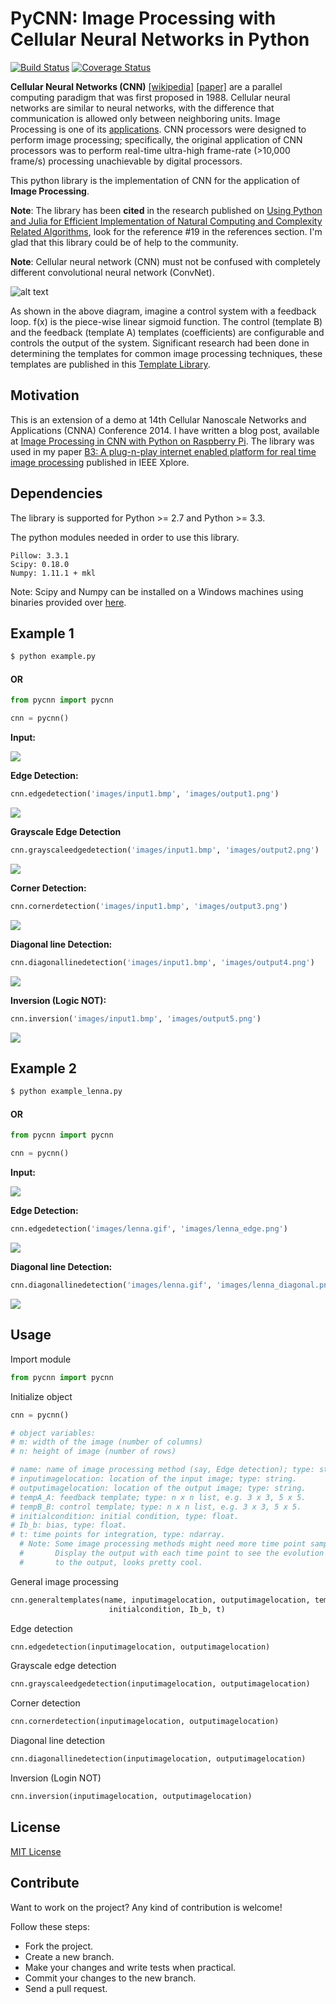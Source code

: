 # PyCNN: Image Processing with Cellular Neural Networks in Python

[![Build Status](https://travis-ci.org/ankitaggarwal011/PyCNN.svg?branch=master)](https://travis-ci.org/ankitaggarwal011/PyCNN)
[![Coverage Status](https://codecov.io/gh/ankitaggarwal011/PyCNN/coverage.svg?branch=master)](https://codecov.io/gh/ankitaggarwal011/PyCNN)

**Cellular Neural Networks (CNN)** [[wikipedia]](https://en.wikipedia.org/wiki/Cellular_neural_network) [[paper]](http://ieeexplore.ieee.org/stamp/stamp.jsp?arnumber=7600) are a parallel computing paradigm that was first proposed in 1988. Cellular neural networks are similar to neural networks, with the difference that communication is allowed only between neighboring units. Image Processing is one of its [applications](https://en.wikipedia.org/wiki/Cellular_neural_network#Applications). CNN processors were designed to perform image processing; specifically, the original application of CNN processors was to perform real-time ultra-high frame-rate (>10,000 frame/s) processing unachievable by digital processors.

This python library is the implementation of CNN for the application of **Image Processing**.

**Note**: The library has been **cited** in the research published on [Using Python and Julia for Efficient Implementation of Natural Computing and Complexity Related Algorithms](http://ieeexplore.ieee.org/xpl/articleDetails.jsp?arnumber=7168488), look for the reference #19 in the references section. I'm glad that this library could be of help to the community.

**Note**: Cellular neural network (CNN) must not be confused with completely different convolutional neural network (ConvNet).

![alt text](http://www.isiweb.ee.ethz.ch/haenggi/CNN_web/CNN_figures/blockdiagram.gif "CNN Architecture")

As shown in the above diagram, imagine a control system with a feedback loop. f(x) is the piece-wise linear sigmoid function. The control (template B) and the feedback (template A) templates (coefficients) are configurable and controls the output of the system. Significant research had been done in determining the templates for common image processing techniques, these templates are published in this [Template Library](http://cnn-technology.itk.ppke.hu/Template_library_v4.0alpha1.pdf).

## Motivation

This is an extension of a demo at 14th Cellular Nanoscale Networks and Applications (CNNA) Conference 2014. I have written a blog post, available at [Image Processing in CNN with Python on Raspberry Pi](http://blog.ankitaggarwal.me/technology/image-processing-with-cellular-neural-networks-in-python-on-raspberry-pi).
The library was used in my paper [B3: A plug-n-play internet enabled platform for real time image processing](http://ieeexplore.ieee.org/document/6888614/) published in IEEE Xplore.

## Dependencies

The library is supported for Python >= 2.7 and Python >= 3.3.

The python modules needed in order to use this library.
```
Pillow: 3.3.1
Scipy: 0.18.0
Numpy: 1.11.1 + mkl
```
Note: Scipy and Numpy can be installed on a Windows machines using binaries provided over [here](http://www.lfd.uci.edu/%7Egohlke/pythonlibs).

## Example 1

```sh
$ python example.py
```

#### OR

```python
from pycnn import pycnn

cnn = pycnn()
```

**Input:**

![](https://raw.githubusercontent.com/ankitaggarwal011/PyCNN/master/images/input1.bmp)

**Edge Detection:**

```python
cnn.edgedetection('images/input1.bmp', 'images/output1.png')
```

![](https://raw.githubusercontent.com/ankitaggarwal011/PyCNN/master/images/output1.png)

**Grayscale Edge Detection**

```python
cnn.grayscaleedgedetection('images/input1.bmp', 'images/output2.png')
```

![](https://raw.githubusercontent.com/ankitaggarwal011/PyCNN/master/images/output2.png)

**Corner Detection:**

```python
cnn.cornerdetection('images/input1.bmp', 'images/output3.png')
```

![](https://raw.githubusercontent.com/ankitaggarwal011/PyCNN/master/images/output3.png)

**Diagonal line Detection:**

```python
cnn.diagonallinedetection('images/input1.bmp', 'images/output4.png')
```

![](https://raw.githubusercontent.com/ankitaggarwal011/PyCNN/master/images/output4.png)

**Inversion (Logic NOT):**

```python
cnn.inversion('images/input1.bmp', 'images/output5.png')
```

![](https://raw.githubusercontent.com/ankitaggarwal011/PyCNN/master/images/output5.png)

## Example 2

```sh
$ python example_lenna.py
```

#### OR

```python
from pycnn import pycnn

cnn = pycnn()
```

**Input:**

![](https://raw.githubusercontent.com/ankitaggarwal011/PyCNN/master/images/lenna.gif)

**Edge Detection:**

```python
cnn.edgedetection('images/lenna.gif', 'images/lenna_edge.png')
```

![](https://raw.githubusercontent.com/ankitaggarwal011/PyCNN/master/images/lenna_edge.png)

**Diagonal line Detection:**

```python
cnn.diagonallinedetection('images/lenna.gif', 'images/lenna_diagonal.png')
```

![](https://raw.githubusercontent.com/ankitaggarwal011/PyCNN/master/images/lenna_diagonal.png)

## Usage

Import module

```python
from pycnn import pycnn
```

Initialize object

```python
cnn = pycnn()

# object variables: 
# m: width of the image (number of columns)
# n: height of image (number of rows)
```

```python
# name: name of image processing method (say, Edge detection); type: string
# inputimagelocation: location of the input image; type: string.
# outputimagelocation: location of the output image; type: string.
# tempA_A: feedback template; type: n x n list, e.g. 3 x 3, 5 x 5.
# tempB_B: control template; type: n x n list, e.g. 3 x 3, 5 x 5.
# initialcondition: initial condition, type: float.
# Ib_b: bias, type: float.
# t: time points for integration, type: ndarray. 
  # Note: Some image processing methods might need more time point samples than default.
  #       Display the output with each time point to see the evolution until the final convergence 
  #       to the output, looks pretty cool.
```

General image processing

```python
cnn.generaltemplates(name, inputimagelocation, outputimagelocation, tempA_A, tempB_B, 
                      initialcondition, Ib_b, t)
```

Edge detection

```python
cnn.edgedetection(inputimagelocation, outputimagelocation)
```

Grayscale edge detection

```python
cnn.grayscaleedgedetection(inputimagelocation, outputimagelocation)
```

Corner detection

```python
cnn.cornerdetection(inputimagelocation, outputimagelocation)
```

Diagonal line detection

```python
cnn.diagonallinedetection(inputimagelocation, outputimagelocation)
```

Inversion (Login NOT)

```python
cnn.inversion(inputimagelocation, outputimagelocation)
```

## License

[MIT License](https://github.com/ankitaggarwal011/PyCNN/blob/master/LICENSE)

## Contribute

Want to work on the project? Any kind of contribution is welcome!

Follow these steps:
- Fork the project.
- Create a new branch.
- Make your changes and write tests when practical.
- Commit your changes to the new branch.
- Send a pull request.
